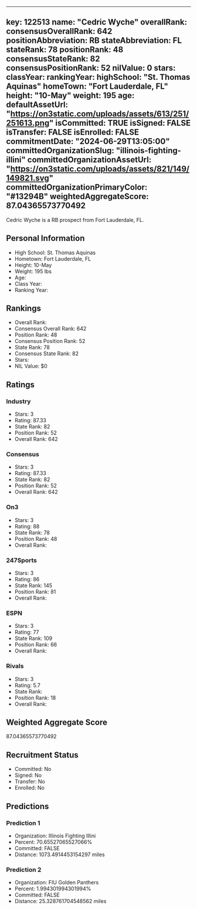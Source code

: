 ---
  key: 122513
  name: "Cedric Wyche"
  overallRank: 
  consensusOverallRank: 642
  positionAbbreviation: RB
  stateAbbreviation: FL
  stateRank: 78
  positionRank: 48
  consensusStateRank: 82
  consensusPositionRank: 52
  nilValue: 0
  stars: 
  classYear: 
  rankingYear: 
  highSchool: "St. Thomas Aquinas"
  homeTown: "Fort Lauderdale, FL"
  height: "10-May"
  weight: 195
  age: 
  defaultAssetUrl: "https://on3static.com/uploads/assets/613/251/251613.png"
  isCommitted: TRUE
  isSigned: FALSE
  isTransfer: FALSE
  isEnrolled: FALSE
  commitmentDate: "2024-06-29T13:05:00"
  committedOrganizationSlug: "illinois-fighting-illini"
  committedOrganizationAssetUrl: "https://on3static.com/uploads/assets/821/149/149821.svg"
  committedOrganizationPrimaryColor: "#13294B"
  weightedAggregateScore: 87.04365573770492
  ---
  
  Cedric Wyche is a RB prospect from Fort Lauderdale, FL.
  
  ## Personal Information
  - High School: St. Thomas Aquinas
  - Hometown: Fort Lauderdale, FL
  - Height: 10-May
  - Weight: 195 lbs
  - Age: 
  - Class Year: 
  - Ranking Year: 
  
  ## Rankings
  - Overall Rank: 
  - Consensus Overall Rank: 642
  - Position Rank: 48
  - Consensus Position Rank: 52
  - State Rank: 78
  - Consensus State Rank: 82
  - Stars: 
  - NIL Value: $0
  
  ## Ratings
  
  ### Industry
  - Stars: 3
  - Rating: 87.33
  - State Rank: 82
  - Position Rank: 52
  - Overall Rank: 642
  
  ### Consensus
  - Stars: 3
  - Rating: 87.33
  - State Rank: 82
  - Position Rank: 52
  - Overall Rank: 642
  
  ### On3
  - Stars: 3
  - Rating: 88
  - State Rank: 78
  - Position Rank: 48
  - Overall Rank: 
  
  ### 247Sports
  - Stars: 3
  - Rating: 86
  - State Rank: 145
  - Position Rank: 81
  - Overall Rank: 
  
  ### ESPN
  - Stars: 3
  - Rating: 77
  - State Rank: 109
  - Position Rank: 66
  - Overall Rank: 
  
  ### Rivals
  - Stars: 3
  - Rating: 5.7
  - State Rank: 
  - Position Rank: 18
  - Overall Rank: 
  
  ## Weighted Aggregate Score
  87.04365573770492
  
  ## Recruitment Status
  - Committed: No
  - Signed: No
  - Transfer: No
  - Enrolled: No
  
  
  
  ## Predictions
  
  ### Prediction 1
  - Organization: Illinois Fighting Illini
  - Percent: 70.65527065527066%
  - Committed: FALSE
  - Distance: 1073.4914453154297 miles
  
  ### Prediction 2
  - Organization: FIU Golden Panthers
  - Percent: 1.994301994301994%
  - Committed: FALSE
  - Distance: 25.328761704548562 miles
  